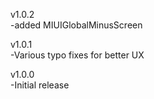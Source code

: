v1.0.2  
-added MIUIGlobalMinusScreen  
  
v1.0.1  
-Various typo fixes for better UX  
  
v1.0.0  
-Initial release
